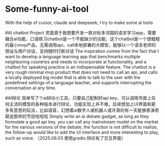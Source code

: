 # Some-funny-ai-tool
With the help of cursor, claude and deepseek, I try to make some  ai tools

#AI chatbot Project
灵感源于我想要开发一款对标多邻国的语言学习app，需要融合ai功能，口语练习chatbot是一个不能缺少的功能，这个chatbot是一个很粗糙的最小mvp产品，无需调用api，call本地部署的大模型，能够以一个语言老师的预设与用户对话，支持随时打断对话
The inspiration comes from the fact that I want to develop a language learning app that benchmarks multiple neighboring countries and needs to incorporate ai functionality, and a chatbot for speaking practice is an indispensable feature. The chatbot is a very rough minimal mvp product that does not need to call an api, and calls a locally deployed big model that is able to talk to the user with the predefined settings of a language teacher, and supports interrupting the conversation at any time. 

#AI辩论
简单写了个ai辩论小工具，只要自己配制好api key，可以调用市面上任何主流的模型的各种版本进行辩论，功能实现上并不难，后续想加上UI界面和更多有意思的玩法，比如语音，幻想着ai数字人或机器人或许真的有一天能够表演奇葩说那样的节目哈哈哈
Simply write an ai debate gadget, as long as they formulate a good api key, you can call any mainstream model on the market for the various versions of the debate, the function is not difficult to realize, the follow-up would like to add the UI interface and more interesting to play, such as voice.
（2025.06.03 使用gradio 辩论有了交互界面）
